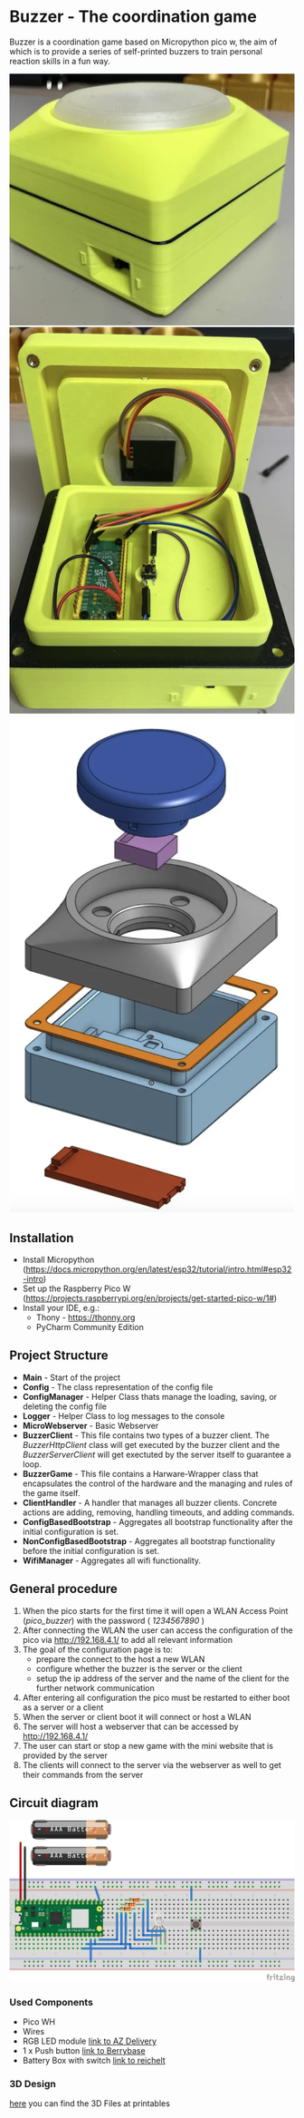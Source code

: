 # Buzzer - The coordination game 
Buzzer is a coordination game based on Micropython pico w, the aim of which is to provide a series of self-printed buzzers to train personal reaction skills in a fun way.

![image circuit-diagram](./docu/pico1.png)
![image circuit-diagram](./docu/pico2.png)
![image circuit-diagram](./docu/pico3.png)

## Installation
* Install Micropython (https://docs.micropython.org/en/latest/esp32/tutorial/intro.html#esp32-intro)
* Set up the Raspberry Pico W (https://projects.raspberrypi.org/en/projects/get-started-pico-w/1#)
* Install your IDE, e.g.: 
  * Thony - https://thonny.org
  * PyCharm Community Edition

## Project Structure 
- **Main** - Start of the project 
- **Config** - The class representation of the config file
- **ConfigManager** - Helper Class thats manage the loading, saving, or deleting the config file 
- **Logger** - Helper Class to log messages to the console
- **MicroWebserver** - Basic Webserver 
- **BuzzerClient** - This file contains two types of a buzzer client. The *BuzzerHttpClient* class will get executed by the buzzer client and the *BuzzerServerClient* will get exectuted by the server itself to guarantee a loop.
- **BuzzerGame** - This file contains a Harware-Wrapper class that encapsulates the control of the hardware and the managing and rules of the game itself.   
- **ClientHandler** - A handler that manages all buzzer clients. Concrete actions are adding, removing, handling timeouts, and adding commands.
- **ConfigBasedBootstrap** - Aggregates all bootstrap functionality after the initial configuration is set.
- **NonConfigBasedBootstrap** - Aggregates all bootstrap functionality before the initial configuration is set.
- **WifiManager** - Aggregates all wifi functionality.

## General procedure 
1. When the pico starts for the first time it will open a WLAN Access Point (*pico_buzzer*) with the password ( *1234567890* )
2. After connecting the WLAN the user can access the configuration of the pico via http://192.168.4.1/ to add all relevant information
3. The goal of the configuration page is to:
   * prepare the connect to the host a new WLAN 
   * configure whether the buzzer is the server or the client
   * setup the ip address of the server and the name of the client for the further network communication
4. After entering all configuration the pico must be restarted to either boot as a server or a client
5. When the server or client boot it will connect or host a WLAN
6. The server will host a webserver that can be accessed by http://192.168.4.1/
7. The user can start or stop a new game with the mini website that is provided by the server
8. The clients will connect to the server via the webserver as well to get their commands from the server

## Circuit diagram
![image circuit-diagram](./docu/overview.png)

### Used Components
- Pico WH
- Wires
- RGB LED module [link to AZ Delivery](https://www.az-delivery.de/products/led-rgb-modul?variant=8154224263264&utm_source=google&utm_medium=cpc&utm_campaign=16964979024&utm_content=136656817158&utm_term=&gad_source=1&gclid=Cj0KCQiAnrOtBhDIARIsAFsSe507Q-yv31gZbDwHIgg_iQ95UY7_4_bxYcGzq5R-ioqGlow_hi66lTYaAoIgEALw_wcB)
- 1 x Push button [link to Berrybase](https://www.berrybase.de/kurzhubtaster-smd-montage-4-5x4-5mm-h-3-8mm)
- Battery Box with switch [link to reichelt](https://www.reichelt.de/batteriehalter-fuer-2-mignon-aa-geschlossen-halter-2xaa-p44629.html?PROVID=2788&gclid=Cj0KCQiAnrOtBhDIARIsAFsSe51lQLzP2kidRN4BrnSu9N3q5vVYow7oZMwQ2dX9duzgHWa0Jov4X4oaAhTBEALw_wcB)


### 3D Design
[here](https://www.printables.com/de/model/728187-buzzer) you can find the 3D Files at printables
